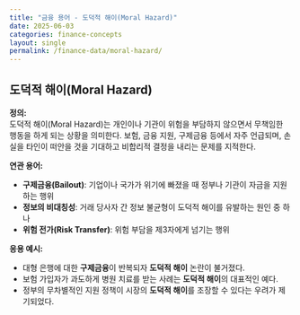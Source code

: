 ```yaml
---
title: "금융 용어 - 도덕적 해이(Moral Hazard)"
date: 2025-06-03
categories: finance-concepts
layout: single
permalink: /finance-data/moral-hazard/
---
```


## 도덕적 해이(Moral Hazard)

**정의:**  
도덕적 해이(Moral Hazard)는 개인이나 기관이 위험을 부담하지 않으면서 무책임한 행동을 하게 되는 상황을 의미한다. 보험, 금융 지원, 구제금융 등에서 자주 언급되며, 손실을 타인이 떠안을 것을 기대하고 비합리적 결정을 내리는 문제를 지적한다.

**연관 용어:**  
- **구제금융(Bailout)**: 기업이나 국가가 위기에 빠졌을 때 정부나 기관이 자금을 지원하는 행위  
- **정보의 비대칭성**: 거래 당사자 간 정보 불균형이 도덕적 해이를 유발하는 원인 중 하나  
- **위험 전가(Risk Transfer)**: 위험 부담을 제3자에게 넘기는 행위  

**응용 예시:**  
- 대형 은행에 대한 **구제금융**이 반복되자 **도덕적 해이** 논란이 불거졌다.  
- 보험 가입자가 과도하게 병원 치료를 받는 사례는 **도덕적 해이**의 대표적인 예다.  
- 정부의 무차별적인 지원 정책이 시장의 **도덕적 해이**를 조장할 수 있다는 우려가 제기되었다.  
